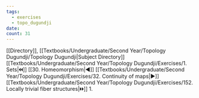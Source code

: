 ```yaml
---
tags:
  - exercises
  - topo_dugundji
date: 
count: 31
---
```

[[Directory]], [[Textbooks/Undergraduate/Second Year/Topology Dugundji/Topology Dugundji|Subject Directory]]
[[Textbooks/Undergraduate/Second Year/Topology Dugundji/Exercises/1. Sets|🞀🞀]] [[30. Homeomorphism|◀]] [[Textbooks/Undergraduate/Second Year/Topology Dugundji/Exercises/32. Continuity of maps|▶]] [[Textbooks/Undergraduate/Second Year/Topology Dugundji/Exercises/152. Locally trivial fiber structures|🞂🞂]]
1. 